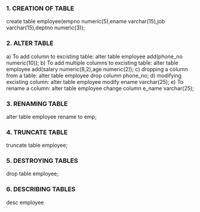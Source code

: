 ### 1. CREATION OF TABLE

create table employee(empno numeric(5),ename varchar(15),job varchar(15),deptno numeric(3));

### 2. ALTER TABLE

a) To add column to excisting table:
        alter table employee add(phone_no numeric(10));
b) To add multiple columns to excisting table:
        alter table employee add(salary numeric(8,2),age numeric(2));
c) dropping a column from a table:
        alter table employee drop column phone_no;
d) modifying excisting column:
        alter table employee modify ename varchar(25);
e) To rename a column:
        alter table employee change column e_name varchar(25);
        
### 3. RENAMING TABLE

alter table employee rename to emp;

### 4. TRUNCATE TABLE

truncate table employee;

### 5. DESTROYING TABLES

drop table employee;

### 6. DESCRIBING TABLES

desc employee
